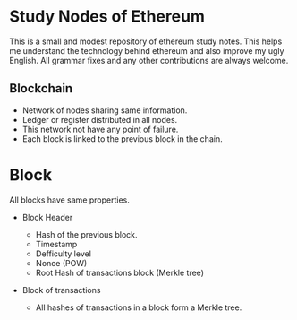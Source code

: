 # Study Nodes of Ethereum

This is a small and modest repository of ethereum study notes. This helps me understand the technology behind ethereum and also improve my ugly English.
All grammar fixes and any other contributions are always welcome.


## Blockchain

* Network of nodes sharing same information.
* Ledger or register distributed in all nodes.
* This network not have any point of failure.
* Each block is linked to the previous block in the chain.

# Block

All blocks have same properties.

* Block Header
  - Hash of the previous block.
  - Timestamp
  - Defficulty level
  - Nonce (POW)
  - Root Hash of transactions block (Merkle tree)

* Block of transactions
  - All hashes of transactions in a block form a Merkle tree.


